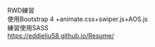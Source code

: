 RWD練習<br/>
使用Bootstrap 4 +animate.css+swiper.js+AOS.js<br/>
練習使用SASS<br/>
https://eddieliu58.github.io/Resume/
